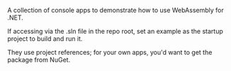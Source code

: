 A collection of console apps to demonstrate how to use WebAssembly for .NET.

If accessing via the .sln file in the repo root, set an example as the startup project to build and run it.

They use project references; for your own apps, you'd want to get the package from NuGet.